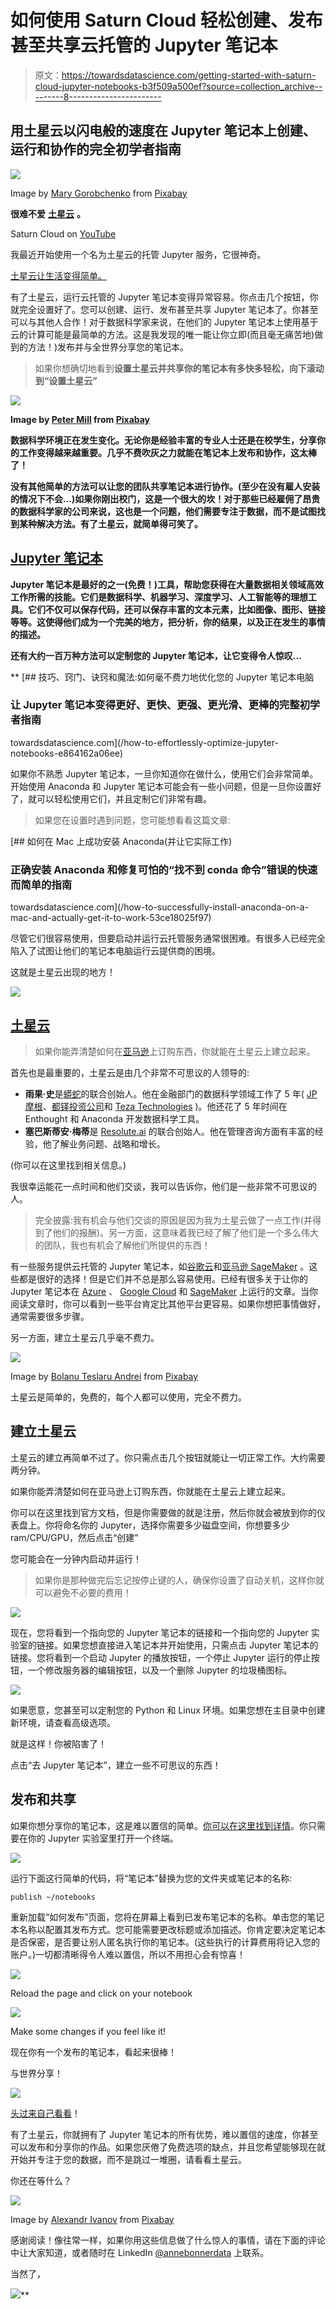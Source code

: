 # 如何使用 Saturn Cloud 轻松创建、发布甚至共享云托管的 Jupyter 笔记本

> 原文：<https://towardsdatascience.com/getting-started-with-saturn-cloud-jupyter-notebooks-b3f509a500ef?source=collection_archive---------8----------------------->

## 用土星云以闪电般的速度在 Jupyter 笔记本上创建、运行和协作的完全初学者指南

![](img/2a8b5f90e1d0c847f99f6d1fe920ee2e.png)

Image by [Mary Gorobchenko](https://pixabay.com/users/margodeco-5842268/?utm_source=link-attribution&utm_medium=referral&utm_campaign=image&utm_content=2887882) from [Pixabay](https://pixabay.com/?utm_source=link-attribution&utm_medium=referral&utm_campaign=image&utm_content=2887882)

**很难不爱** [**土星云**](https://www.saturncloud.io/?source=ab-1) **。**

Saturn Cloud on [YouTube](https://www.youtube.com/watch?v=0Mj5Kx-vBU8)

我最近开始使用一个名为土星云的托管 Jupyter 服务，它很神奇。

[土星云让生活变得简单。](https://www.saturncloud.io/?source=ab-1)

有了土星云，运行云托管的 Jupyter 笔记本变得异常容易。你点击几个按钮，你就完全设置好了。您可以创建、运行、发布甚至共享 Jupyter 笔记本了。你甚至可以与其他人合作！对于数据科学家来说，在他们的 Jupyter 笔记本上使用基于云的计算可能是最简单的方法。这是我发现的唯一能让你立即(而且毫无痛苦地)做到的方法！)发布并与全世界分享您的笔记本。

> 如果你想确切地看到**设置土星云并共享你的笔记本有多快多轻松，向下滚动到“设置土星云”**

**![](img/49357c2c35710859a6fbe7ad2db8540a.png)**

**Image by [Peter Mill](https://pixabay.com/users/peterstuartmill-145662/?utm_source=link-attribution&utm_medium=referral&utm_campaign=image&utm_content=255564) from [Pixabay](https://pixabay.com/?utm_source=link-attribution&utm_medium=referral&utm_campaign=image&utm_content=255564)**

**数据科学环境正在发生变化。无论你是经验丰富的专业人士还是在校学生，分享你的工作变得越来越重要。几乎不费吹灰之力就能在笔记本上发布和协作，这太棒了！**

**没有其他简单的方法可以让您的团队共享笔记本进行协作。(至少在没有雇人安装的情况下不会...)如果你刚出校门，这是一个很大的坎！对于那些已经雇佣了昂贵的数据科学家的公司来说，这也是一个问题，他们需要专注于数据，而不是试图找到某种解决方法。有了土星云，就简单得可笑了。**

## **[Jupyter 笔记本](https://jupyter.org/)**

**Jupyter 笔记本是最好的之一(免费！)工具，帮助您获得在大量数据相关领域高效工作所需的技能。它们是数据科学、机器学习、深度学习、人工智能等的理想工具。它们不仅可以保存代码，还可以保存丰富的文本元素，比如图像、图形、链接等等。这使得他们成为一个完美的地方，把分析，你的结果，以及正在发生的事情的描述。**

**还有大约一百万种方法可以定制您的 Jupyter 笔记本，让它变得令人惊叹…**

**[](/how-to-effortlessly-optimize-jupyter-notebooks-e864162a06ee) [## 技巧、窍门、诀窍和魔法:如何毫不费力地优化您的 Jupyter 笔记本电脑

### 让 Jupyter 笔记本变得更好、更快、更强、更光滑、更棒的完整初学者指南

towardsdatascience.com](/how-to-effortlessly-optimize-jupyter-notebooks-e864162a06ee) 

如果你不熟悉 Jupyter 笔记本，一旦你知道你在做什么，使用它们会非常简单。开始使用 Anaconda 和 Jupyter 笔记本可能会有一些小问题，但是一旦你设置好了，就可以轻松使用它们，并且定制它们非常有趣。

> 如果您在设置时遇到问题，您可能想看看这篇文章:

[](/how-to-successfully-install-anaconda-on-a-mac-and-actually-get-it-to-work-53ce18025f97) [## 如何在 Mac 上成功安装 Anaconda(并让它实际工作)

### 正确安装 Anaconda 和修复可怕的“找不到 conda 命令”错误的快速而简单的指南

towardsdatascience.com](/how-to-successfully-install-anaconda-on-a-mac-and-actually-get-it-to-work-53ce18025f97) 

尽管它们很容易使用，但要启动并运行云托管服务通常很困难。有很多人已经完全陷入了试图让他们的笔记本电脑运行云提供商的困境。

这就是土星云出现的地方！

[![](img/a84c68f6f5723e4fca8f44fa300afdce.png)](https://www.saturncloud.io/?source=ab-1)

## [土星云](https://www.saturncloud.io/?source=ab-1)

> 如果你能弄清楚如何在[亚马逊](http://amazon.com)上订购东西，你就能在土星云上建立起来。

首先也是最重要的，土星云是由几个非常不可思议的人领导的:

*   **雨果·史**是[蟒蛇](https://anaconda.org/)的联合创始人。他在金融部门的数据科学领域工作了 5 年( [JP 摩根](https://www.jpmorgan.com/country/US/en/jpmorgan)、[都铎投资公司](https://www.tudor.com/)和 [Teza Technologies](https://www.teza.com/) )。他还花了 5 年时间在 Enthought 和 Anaconda 开发数据科学工具。
*   **塞巴斯蒂安·梅蒂**是 [Resolute.ai](https://resolute.ai/) 的联合创始人。他在管理咨询方面有丰富的经验，他了解业务问题、战略和增长。

(你可以在这里找到相关信息。)

我很幸运能花一点时间和他们交谈，我可以告诉你，他们是一些非常不可思议的人。

> 完全披露:我有机会与他们交谈的原因是因为我为土星云做了一点工作(并得到了他们的报酬)。另一方面，这意味着我已经了解了他们是一个多么伟大的团队，我也有机会了解他们所提供的东西！

有一些服务提供云托管的 Jupyter 笔记本，如[谷歌云](https://cloud.google.com/)和[亚马逊 SageMaker](https://aws.amazon.com/sagemaker/) 。这些都是很好的选择！但是它们并不总是那么容易使用。已经有很多关于让你的 Jupyter 笔记本在 [Azure](https://docs.microsoft.com/en-us/azure/notebooks/tutorial-create-run-jupyter-notebook) 、 [Google Cloud](/running-jupyter-notebook-in-google-cloud-platform-in-15-min-61e16da34d52) 和 [SageMaker](https://medium.com/data-science-bootcamp/jupyter-notebook-on-amazon-sagemaker-getting-started-55489f500439) 上运行的文章。当你阅读文章时，你可以看到一些平台肯定比其他平台更容易。如果你想把事情做好，通常需要很多步骤。

另一方面，建立土星云几乎毫不费力。

![](img/ec009502d2424c87819d61309d569e10.png)

Image by [Bolanu Teslaru Andrei](https://pixabay.com/users/abolanu-5139348/?utm_source=link-attribution&utm_medium=referral&utm_campaign=image&utm_content=2288404) from [Pixabay](https://pixabay.com/?utm_source=link-attribution&utm_medium=referral&utm_campaign=image&utm_content=2288404)

土星云是简单的，免费的，每个人都可以使用，完全不费力。

## 建立土星云

土星云的建立再简单不过了。你只需点击几个按钮就能让一切正常工作。大约需要两分钟。

如果你能弄清楚如何在亚马逊上订购东西，你就能在土星云上建立起来。

你可以在这里找到官方文档，但是你需要做的就是注册，然后你就会被放到你的仪表盘上。你将命名你的 Jupyter，选择你需要多少磁盘空间，你想要多少 ram/CPU/GPU，然后点击“创建”

您可能会在一分钟内启动并运行！

> 如果你是那种做完后忘记按停止键的人，确保你设置了自动关机，这样你就可以避免不必要的费用！

![](img/7bc388f4a63777b6d3adb25b1bab3b0f.png)

现在，您将看到一个指向您的 Jupyter 笔记本的链接和一个指向您的 Jupyter 实验室的链接。如果您想直接进入笔记本并开始使用，只需点击 Jupyter 笔记本的链接。您将看到一个启动 Jupyter 的播放按钮，一个停止 Jupyter 运行的停止按钮，一个修改服务器的编辑按钮，以及一个删除 Jupyter 的垃圾桶图标。

![](img/10eb373c538fc7a3966c873cef9bfc02.png)

如果愿意，您甚至可以定制您的 Python 和 Linux 环境。如果您想在主目录中创建新环境，请查看高级选项。

就是这样！你被陷害了！

点击“去 Jupyter 笔记本”，建立一些不可思议的东西！

## 发布和共享

如果你想分享你的笔记本，这是难以置信的简单。[你可以在这里找到详情](https://www.saturncloud.io/docs/publishing?source=ab-1)。你只需要在你的 Jupyter 实验室里打开一个终端。

![](img/a891baaa3d49e49b2b87859cd614f031.png)

运行下面这行简单的代码，将“笔记本”替换为您的文件夹或笔记本的名称:

```
publish ~/notebooks
```

重新加载“如何发布”页面，您将在屏幕上看到已发布笔记本的名称。单击您的笔记本名称以配置其发布方式。您可能需要更改标题或添加描述。你肯定要决定笔记本是否保密，是否要让别人匿名执行你的笔记本。(这些执行的计算费用将记入您的账户。)一切都清晰得令人难以置信，所以不用担心会有惊喜！

![](img/773bac5a8e4baf5f16c26eb801530fc9.png)

Reload the page and click on your notebook

![](img/e87928e94b0670b12d30e1bc2d045a6f.png)

Make some changes if you feel like it!

现在你有一个发布的笔记本，看起来很棒！

与世界分享！

![](img/75e85070195ce152451603dec7452cb8.png)

[头过来自己看看](https://www.saturncloud.io/privpub/annebonnerdata/5510f9b8d35044fbb00efce545c0d279/style_transfer/Style_Transfer_PyTorch.ipynb)！

有了土星云，你就拥有了 Jupyter 笔记本的所有优势，难以置信的速度，你甚至可以发布和分享你的作品。如果您厌倦了免费选项的缺点，并且您希望能够现在就开始并专注于您的数据，而不是跳过一堆圈，请看看土星云。

你还在等什么？

![](img/98b87767fcf269a37f7641d905bce84b.png)

Image by [Alexandr Ivanov](https://pixabay.com/users/ivanovgood-1982503/?utm_source=link-attribution&utm_medium=referral&utm_campaign=image&utm_content=1482630) from [Pixabay](https://pixabay.com/?utm_source=link-attribution&utm_medium=referral&utm_campaign=image&utm_content=1482630)

感谢阅读！像往常一样，如果你用这些信息做了什么惊人的事情，请在下面的评论中让大家知道，或者随时在 LinkedIn [@annebonnerdata](https://www.linkedin.com/in/annebonnerdata/) 上联系。

当然了，

[![](img/7ca15eb5e70a81aa539d7a7b006be3e6.png)](https://mailchi.mp/00c59b0317a3/content-simplicity)**